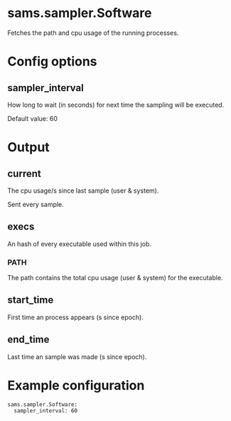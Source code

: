 
# sams.sampler.Software

Fetches the path and cpu usage of the running processes.

# Config options

## sampler_interval

How long to wait (in seconds) for next time the sampling will be executed.

Default value: 60

# Output

## current

The cpu usage/s since last sample (user & system).

Sent every sample.

## execs

An hash of every executable used within this job.

### PATH

The path contains the total cpu usage (user & system) for the executable.

## start_time

First time an process appears (s since epoch).

## end_time

Last time an sample was made (s since epoch).

# Example configuration

```
sams.sampler.Software:
  sampler_interval: 60
```
